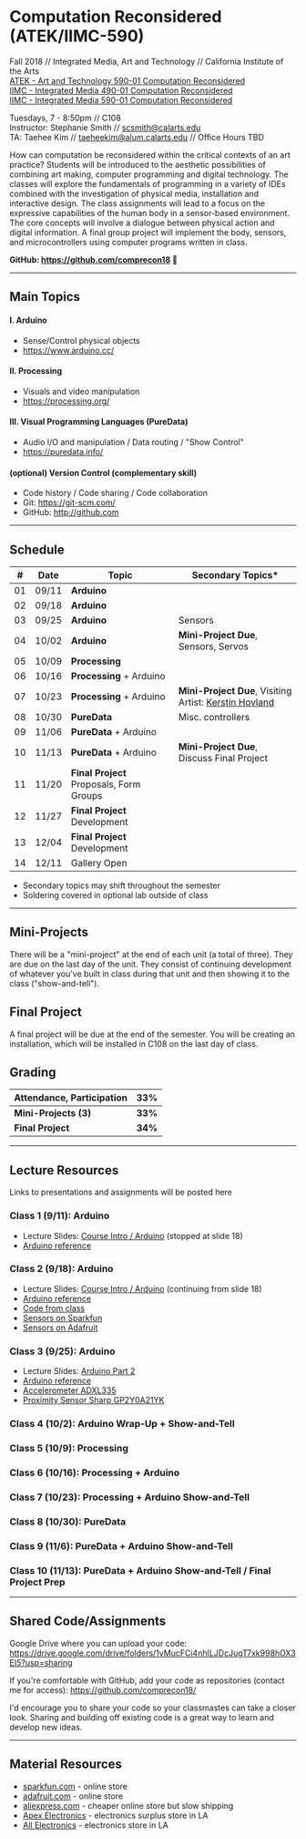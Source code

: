 # Computation Reconsidered (ATEK/IIMC-590)

Fall 2018 // Integrated Media, Art and Technology // California Institute of the Arts  
[ATEK - Art and Technology 590-01 Computation Reconsidered](https://catalog.calarts.edu/Lists/Sections/CustomDispForm.aspx?ID=150143&InitialTabId=Ribbon.Read)  
[IIMC - Integrated Media 490-01 Computation Reconsidered](https://catalog.calarts.edu/Lists/Sections/CustomDispForm.aspx?ID=151061&InitialTabId=Ribbon.Read)  
[IIMC - Integrated Media 590-01 Computation Reconsidered](https://catalog.calarts.edu/Lists/Sections/CustomDispForm.aspx?ID=151055&InitialTabId=Ribbon.Read)  


Tuesdays, 7 - 8:50pm // C108  
Instructor: Stephanie Smith // scsmith@calarts.edu  
TA: Taehee Kim // taeheekim@alum.calarts.edu // Office Hours TBD

How can computation be reconsidered within the critical contexts of an art practice? Students will be introduced to the aesthetic possibilities of combining art making, computer programming and digital technology. The classes will explore the fundamentals of programming in a variety of IDEs combined with the investigation of physical media, installation and interactive design. The class assignments will lead to a focus on the expressive capabilities of the human body in a sensor-based environment. The core concepts will involve a dialogue between physical action and digital information. A final group project will implement the body, sensors, and microcontrollers using computer programs written in class.

**GitHub: https://github.com/comprecon18 :eyes:**

----

## Main Topics

#### I. Arduino

- Sense/Control physical objects
- https://www.arduino.cc/  

#### II. Processing

- Visuals and video manipulation
- https://processing.org/  

#### III. Visual Programming Languages (PureData)

- Audio I/O and manipulation / Data routing / "Show Control"
- https://puredata.info/  

#### (optional) Version Control (complementary skill)

- Code history / Code sharing / Code collaboration
- Git: https://git-scm.com/  
- GitHub: http://github.com  

----

## Schedule

| #  | Date  | Topic                                    | Secondary Topics*   | 
| -- | ----- | ---------------------------------------- | ------------------ |
| 01 | 09/11 | **Arduino**          		                |         |
| 02 | 09/18 | **Arduino**                              |  |
| 03 | 09/25 | **Arduino**                              | Sensors |
| 04 | 10/02 | **Arduino**                            | **Mini-Project Due**, Sensors, Servos |
| 05 | 10/09 | **Processing**                           |  |
| 06 | 10/16 | **Processing** + Arduino                 |  |
| 07 | 10/23 | **Processing** + Arduino               | **Mini-Project Due**, Visiting Artist: [Kerstin Hovland](http://ecminteractive.com) |
| 08 | 10/30 | **PureData**                    | Misc. controllers |
| 09 | 11/06 | **PureData** + Arduino          |  |
| 10 | 11/13 | **PureData** + Arduino     | **Mini-Project Due**, Discuss Final Project |
| 11 | 11/20 | **Final Project** Proposals, Form Groups |  |
| 12 | 11/27 | **Final Project** Development            |  |
| 13 | 12/04 | **Final Project** Development            |  |
| 14 | 12/11 | Gallery Open                             |  |

  * Secondary topics may shift throughout the semester
  * Soldering covered in optional lab outside of class

----

## Mini-Projects

There will be a "mini-project" at the end of each unit (a total of three). They are due on the last day of the unit. They consist of continuing development of whatever you've built in class during that unit and then showing it to the class ("show-and-tell").

## Final Project

A final project will be due at the end of the semester. You will be creating an installation, which will be installed in C108 on the last day of class.

## Grading

| Attendance, Participation | **33%** |
| -- | -- |
| **Mini-Projects (3)** | **33%** |
| **Final Project** | **34%** |

----

## Lecture Resources
Links to presentations and assignments will be posted here

### Class 1 (9/11): Arduino
* Lecture Slides: [Course Intro / Arduino](https://docs.google.com/presentation/d/1ZBp3kiirazpMTfr-536Ml0Tax-VIAGf0cD2OBlOoSLw/edit?usp=sharing) (stopped at slide 18)
* [Arduino reference](https://www.arduino.cc/reference/en)

### Class 2 (9/18): Arduino
* Lecture Slides: [Course Intro / Arduino](https://docs.google.com/presentation/d/1ZBp3kiirazpMTfr-536Ml0Tax-VIAGf0cD2OBlOoSLw/edit?usp=sharing) (continuing from slide 18)
* [Arduino reference](https://www.arduino.cc/reference/en)
* [Code from class](https://github.com/comprecon18/arduino/blob/master/From%20Class/sketch_sep11b/sketch_sep11b.ino)
* [Sensors on Sparkfun](https://www.sparkfun.com/categories/23)
* [Sensors on Adafruit](https://www.adafruit.com/category/35)

### Class 3 (9/25): Arduino
* Lecture Slides: [Arduino Part 2](https://docs.google.com/presentation/d/15dRNI2-cNmRs3fnenOtdjsFizksT9WIKAjIdS3zoaps/edit?usp=sharing)
* [Arduino reference](https://www.arduino.cc/reference/en)
* [Accelerometer ADXL335](https://www.sparkfun.com/products/9269)
* [Proximity Sensor Sharp GP2Y0A21YK](https://www.sparkfun.com/products/242)

### Class 4 (10/2): Arduino Wrap-Up + Show-and-Tell

### Class 5 (10/9): Processing

### Class 6 (10/16): Processing + Arduino

### Class 7 (10/23): Processing + Arduino Show-and-Tell

### Class 8 (10/30): PureData

### Class 9 (11/6): PureData + Arduino Show-and-Tell

### Class 10 (11/13): PureData + Arduino Show-and-Tell / Final Project Prep


----

## Shared Code/Assignments

Google Drive where you can upload your code:  
https://drive.google.com/drive/folders/1vMucFCi4nhILJDcJugT7xk998hOX3EI5?usp=sharing

If you're comfortable with GitHub, add your code as repositories (contact me for access):
https://github.com/comprecon18/

I'd encourage you to share your code so your classmastes can take a closer look. Sharing and building off existing code is a great way to learn and develop new ideas.

----

## Material Resources
- [sparkfun.com](http://sparkfun.com) - online store  
- [adafruit.com](http://adafruit.com) - online store  
- [aliexpress.com](http://aliexpress.com) - cheaper online store but slow shipping  
- [Apex Electronics](https://www.apexsurplus.com/) - electronics surplus store in LA  
- [All Electronics](https://www.allelectronics.com/) - electronics store in LA  
